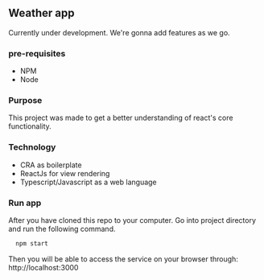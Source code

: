 ## Weather app

Currently under development. We're gonna add features as we go.

### pre-requisites

* NPM
* Node

### Purpose 

This project was made to get a better understanding of react's core functionality.

### Technology
* CRA as boilerplate
* ReactJs for view rendering
* Typescript/Javascript as a web language

### Run app

After you have cloned this repo to your computer. Go into project directory and run the following command.
```sh
  npm start

```

Then you will be able to access the service on your browser through: http://localhost:3000
